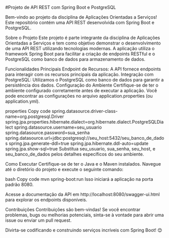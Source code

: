 #Projeto de API REST com Spring Boot e PostgreSQL

Bem-vindo ao projeto da disciplina de Aplicações Orientadas a Serviços! Este repositório contém uma API REST desenvolvida com Spring Boot e PostgreSQL.

Sobre o Projeto
Este projeto é parte integrante da disciplina de Aplicações Orientadas a Serviços e tem como objetivo demonstrar o desenvolvimento de uma API REST utilizando tecnologias modernas. A aplicação utiliza o framework Spring Boot para facilitar a criação de endpoints RESTful e o PostgreSQL como banco de dados para armazenamento de dados.

Funcionalidades Principais
Endpoint de Recursos: A API fornece endpoints para interagir com os recursos principais da aplicação.
Integração com PostgreSQL: Utilizamos o PostgreSQL como banco de dados para garantir a persistência dos dados.
Configuração do Ambiente
Certifique-se de ter o ambiente configurado corretamente antes de executar a aplicação. Você pode encontrar as configurações no arquivo application.properties (ou application.yml).

properties
Copy code
spring.datasource.driver-class-name=org.postgresql.Driver
spring.jpa.properties.hibernate.dialect=org.hibernate.dialect.PostgreSQLDialect
spring.datasource.username=seu_usuario
spring.datasource.password=sua_senha
spring.datasource.url=jdbc:postgresql://seu_host:5432/seu_banco_de_dados
spring.jpa.generate-ddl=true
spring.jpa.hibernate.ddl-auto=update
spring.jpa.show-sql=true
Substitua seu_usuario, sua_senha, seu_host, e seu_banco_de_dados pelos detalhes específicos do seu ambiente.

Como Executar
Certifique-se de ter o Java e o Maven instalados. Navegue até o diretório do projeto e execute o seguinte comando:

bash
Copy code
mvn spring-boot:run
Isso iniciará a aplicação na porta padrão 8080.

Acesse a documentação da API em http://localhost:8080/swagger-ui.html para explorar os endpoints disponíveis.

Contribuições
Contribuições são bem-vindas! Se você encontrar problemas, bugs ou melhorias potenciais, sinta-se à vontade para abrir uma issue ou enviar um pull request.

Divirta-se codificando e construindo serviços incríveis com Spring Boot! 😊
